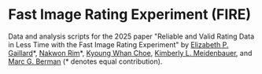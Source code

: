 # Fast Image Rating Experiment (FIRE)
Data and analysis scripts for the 2025 paper "Reliable and Valid Rating Data in Less Time with the Fast Image Rating Experiment" by [Elizabeth P. Gaillard](https://github.com/egaillar)\*, [Nakwon Rim](https://nwrim.github.io)\*, [Kyoung Whan Choe](https://kywch.github.io), [Kimberly L. Meidenbauer](https://kim-meidenbauer.github.io/), and [Marc G. Berman](https://voices.uchicago.edu/bermanlab/) (* denotes equal contribution).
